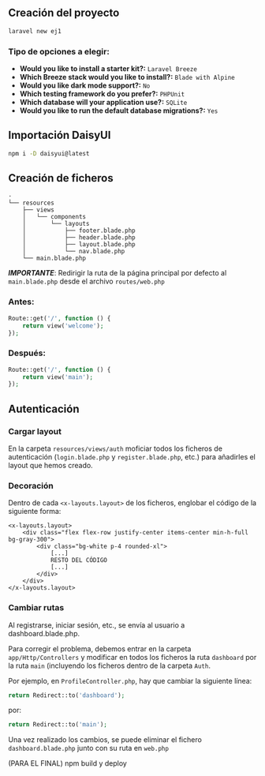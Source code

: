 ## Creación del proyecto
```bash
laravel new ej1
```
### Tipo de opciones a elegir:
- **Would you like to install a starter kit?:** `Laravel Breeze`
- **Which Breeze stack would you like to install?:** `Blade with Alpine`
- **Would you like dark mode support?:** `No`
- **Which testing framework do you prefer?:** `PHPUnit`
- **Which database will your application use?:** `SQLite`
- **Would you like to run the default database migrations?:** `Yes`

## Importación DaisyUI

```bash
npm i -D daisyui@latest
```
## Creación de ficheros

```shell
·
└── resources
    ├── views
    │   └── components
    │       └── layouts
    │           ├── footer.blade.php
    │           ├── header.blade.php
    │           ├── layout.blade.php
    │           └── nav.blade.php
    └── main.blade.php
```

***IMPORTANTE***: Redirigir la ruta de la página principal por defecto al `main.blade.php` desde el archivo `routes/web.php`

### Antes:
```php
Route::get('/', function () {
    return view('welcome');
});
```
### Después:
```php
Route::get('/', function () {
    return view('main');
});
```

## Autenticación
### Cargar layout
En la carpeta ```resources/views/auth``` moficiar todos los ficheros de autenticación (```login.blade.php``` y ```register.blade.php```, etc.) para añadirles el layout que hemos creado.
### Decoración
Dentro de cada ```<x-layouts.layout>``` de los ficheros, englobar el código de la siguiente forma:
```bladehtml
<x-layouts.layout>
    <div class="flex flex-row justify-center items-center min-h-full bg-gray-300">
        <div class="bg-white p-4 rounded-xl">
            [...]
            RESTO DEL CÓDIGO
            [...]
        </div>
    </div>
</x-layouts.layout>
```
### Cambiar rutas
Al registrarse, iniciar sesión, etc., se envía al usuario a dashboard.blade.php.

Para corregir el problema, debemos entrar en la carpeta ```app/Http/Controllers``` y modificar en todos los ficheros la ruta ``dashboard`` por la ruta ```main``` (incluyendo los ficheros dentro de la carpeta ```Auth```.

Por ejemplo, en ```ProfileController.php```, hay que cambiar la siguiente línea:

```php
return Redirect::to('dashboard');
```
por:
```php
return Redirect::to('main');
```

Una vez realizado los cambios, se puede eliminar el fichero ```dashboard.blade.php``` junto con su ruta en ```web.php```

(PARA EL FINAL)
npm build y deploy
